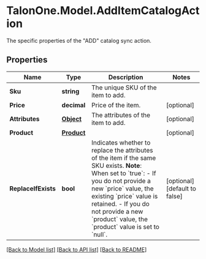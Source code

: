 # TalonOne.Model.AddItemCatalogAction
The specific properties of the \"ADD\" catalog sync action. 
## Properties

Name | Type | Description | Notes
------------ | ------------- | ------------- | -------------
**Sku** | **string** | The unique SKU of the item to add. | 
**Price** | **decimal** | Price of the item. | [optional] 
**Attributes** | [**Object**](.md) | The attributes of the item to add. | [optional] 
**Product** | [**Product**](Product.md) |  | [optional] 
**ReplaceIfExists** | **bool** | Indicates whether to replace the attributes of the item if the same SKU exists.  **Note**: When set to &#x60;true&#x60;:   - If you do not provide a new &#x60;price&#x60; value, the existing &#x60;price&#x60; value is retained.   - If you do not provide a new &#x60;product&#x60; value, the &#x60;product&#x60; value is set to &#x60;null&#x60;.  | [optional] [default to false]

[[Back to Model list]](../README.md#documentation-for-models) [[Back to API list]](../README.md#documentation-for-api-endpoints) [[Back to README]](../README.md)


